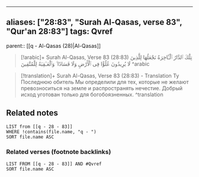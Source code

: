 
---
aliases: ["28:83", "Surah Al-Qasas, verse 83", "Qur'an 28:83"]
tags: Qvref
---

parent:: [[q - Al-Qasas (28)|Al-Qasas]]

> [!arabic]+ Surah Al-Qasas, Verse 83 (28:83)
> <span class="quran-arabic">تِلْكَ ٱلدَّارُ ٱلْـَٔاخِرَةُ نَجْعَلُهَا لِلَّذِينَ لَا يُرِيدُونَ عُلُوًّا فِى ٱلْأَرْضِ وَلَا فَسَادًا ۚ وَٱلْعَـٰقِبَةُ لِلْمُتَّقِينَ</span>
^arabic

> [!translation]+ Surah Al-Qasas, Verse 83 (28:83) - Translation
> Ту Последнюю обитель Мы определили для тех, которые не желают превозноситься на земле и распространять нечестие. Добрый исход уготован только для богобоязненных.
^translation



## Related notes
```dataview
LIST from [[q - 28 - 83]]
WHERE !contains(file.name, "q - ")
SORT file.name ASC
```

### Related verses (footnote backlinks)
```dataview
LIST FROM [[q - 28 - 83]] AND #Qvref
SORT file.name ASC
```

